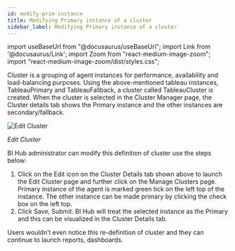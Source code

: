 ```yaml
---
id: modify-prim-instance
title: Modifying Primary instance of a cluster
sidebar_label: Modifying Primary instance of a cluster
---
```


import useBaseUrl from "@docusaurus/useBaseUrl";
import Link from '@docusaurus/Link';
import Zoom from "react-medium-image-zoom";
import "react-medium-image-zoom/dist/styles.css";

Cluster is a grouping of agent instances for performance, availability
and load-balancing purposes. Using the above-mentioned tableau
instances, TableauPrimary and TableauFallback, a cluster called
TableauCluster is created. When the cluster is selected in the Cluster
Manager page, the Cluster details tab shows the Primary instance and the
other instances are secondary/fallback.

  <div style={{textAlign: 'center'}}>
    <Zoom>
      <img alt="Edit Cluster" src={useBaseUrl('doc-images/admin-guide/admin-functions/mult-instances/clusters.jpg')}/>
    </Zoom>
  </div>

*Edit Cluster*

BI Hub administrator can modify this definition of cluster use the steps below:

1. Click on the Edit icon on the Cluster Details tab shown above to launch the Edit Cluster 
   page and further click on the Manage Clusters page. Primary instance of the agent is marked green tick on the left top of the instance. The other instance can be made primary
    by clicking the check box on the left top. 
1. Click Save, Submit. BI Hub will treat the selected instance as the Primary and this can
   be visualized in the Cluster Details tab.

Users wouldn’t even notice this re-definition of cluster and they can continue to launch reports, dashboards.
